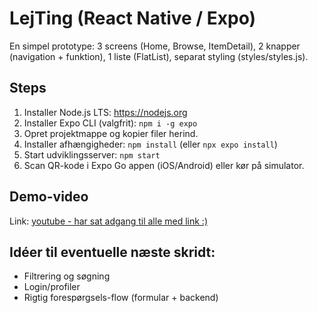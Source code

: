 # LejTing (React Native / Expo)

En simpel prototype: 3 screens (Home, Browse, ItemDetail), 2 knapper (navigation + funktion), 1 liste (FlatList), separat styling (styles/styles.js).

## Steps
1. Installer Node.js LTS: https://nodejs.org
2. Installer Expo CLI (valgfrit): `npm i -g expo`
3. Opret projektmappe og kopier filer herind.
4. Installer afhængigheder: `npm install` (eller `npx expo install`)
5. Start udviklingsserver: `npm start`
6. Scan QR-kode i Expo Go appen (iOS/Android) eller kør på simulator.

## Demo-video
Link: [youtube - har sat adgang til alle med link :)](https://youtu.be/pYTp5_Zd3O8)

## Idéer til eventuelle næste skridt:
- Filtrering og søgning
- Login/profiler
- Rigtig forespørgsels-flow (formular + backend)

